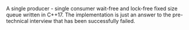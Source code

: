 A single producer - single consumer wait-free and lock-free fixed size queue written in C++17.
The implementation is just an answer to the pre-technical interview that has been successfully failed.
